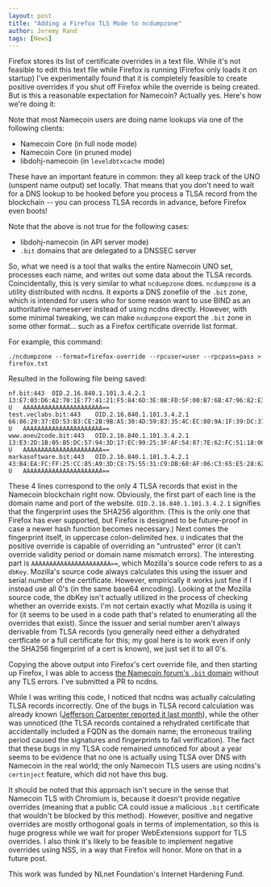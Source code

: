 ```yaml
---
layout: post
title: "Adding a Firefox TLS Mode to ncdumpzone"
author: Jeremy Rand
tags: [News]
---
```


Firefox stores its list of certificate overrides in a text file.  While it's not feasible to edit this text file while Firefox is running (Firefox only loads it on startup) I've experimentally found that it is completely feasible to create positive overrides if you shut off Firefox while the override is being created.  But is this a reasonable expectation for Namecoin?  Actually yes.  Here's how we're doing it:

Note that most Namecoin users are doing name lookups via one of the following clients:

* Namecoin Core (in full node mode)
* Namecoin Core (in pruned mode)
* libdohj-namecoin (in `leveldbtxcache` mode)

These have an important feature in common: they all keep track of the UNO (unspent name output) set locally.  That means that you don't need to wait for a DNS lookup to be hooked before you process a TLSA record from the blockchain -- you can process TLSA records in advance, before Firefox even boots!

Note that the above is not true for the following cases:

* libdohj-namecoin (in API server mode)
* `.bit` domains that are delegated to a DNSSEC server

So, what we need is a tool that walks the entire Namecoin UNO set, processes each name, and writes out some data about the TLSA records.  Coincidentally, this is very similar to what `ncdumpzone` does.  `ncdumpzone` is a utility distributed with ncdns.  It exports a DNS zonefile of the `.bit` zone, which is intended for users who for some reason want to use BIND as an authoritative nameserver instead of using ncdns directly.  However, with some minimal tweaking, we can make `ncdumpzone` export the `.bit` zone in some other format... such as a Firefox certificate override list format.

For example, this command:

~~~
./ncdumpzone --format=firefox-override --rpcuser=user --rpcpass=pass > firefox.txt
~~~

Resulted in the following file being saved:

~~~
nf.bit:443	OID.2.16.840.1.101.3.4.2.1	13:E7:03:D6:A2:70:1E:77:41:21:F5:84:6D:3E:0B:FD:5F:00:B7:6B:47:96:82:E3:A2:B0:54:A0:25:76:0A:1A	U	AAAAAAAAAAAAAAAAAAAAAA==
test.veclabs.bit:443	OID.2.16.840.1.101.3.4.2.1	66:86:29:37:ED:53:B3:CE:2B:9B:A5:30:4D:59:83:35:4C:EC:80:9A:1F:39:DC:37:87:6E:00:4B:AF:08:3E:BA	U	AAAAAAAAAAAAAAAAAAAAAA==
www.aoeu2code.bit:443	OID.2.16.840.1.101.3.4.2.1	13:E3:2D:1B:05:B5:DC:57:94:3D:17:EC:99:25:3F:AF:54:87:7E:62:FC:51:18:06:B7:F4:87:51:62:3A:3B:1C	U	AAAAAAAAAAAAAAAAAAAAAA==
markasoftware.bit:443	OID.2.16.840.1.101.3.4.2.1	43:B4:EA:FC:FF:25:CC:85:A9:3D:CE:75:55:31:C9:DB:60:AF:06:C3:65:E5:28:62:08:20:DD:62:F4:70:0E:7D	U	AAAAAAAAAAAAAAAAAAAAAA==
~~~

These 4 lines correspond to the only 4 TLSA records that exist in the Namecoin blockchain right now.  Obviously, the first part of each line is the domain name and port of the website.  `OID.2.16.840.1.101.3.4.2.1` signifies that the fingerprint uses the SHA256 algorithm.  (This is the only one that Firefox has ever supported, but Firefox is designed to be future-proof in case a newer hash function becomes necessary.)  Next comes the fingerprint itself, in uppercase colon-delimited hex.  `U` indicates that the positive override is capable of overriding an "untrusted" error (it can't override validity period or domain name mismatch errors).  The interesting part is `AAAAAAAAAAAAAAAAAAAAAA==`, which Mozilla's source code refers to as a `dbKey`.  Mozilla's source code always calculates this using the issuer and serial number of the certificate.  However, empirically it works just fine if I instead use all 0's (in the same base64 encoding).  Looking at the Mozilla source code, the dbKey isn't actually utilized in the process of checking whether an override exists.  I'm not certain exactly what Mozilla is using it for (it seems to be used in a code path that's related to enumerating all the overrides that exist).  Since the issuer and serial number aren't always derivable from TLSA records (you generally need either a dehydrated certficate or a full certificate for this; my goal here is to work even if only the SHA256 fingerprint of a cert is known), we just set it to all 0's.

Copying the above output into Firefox's cert override file, and then starting up Firefox, I was able to access [the Namecoin forum's `.bit` domain](https://nf.bit/) without any TLS errors.  I've submitted a PR to ncdns.

While I was writing this code, I noticed that ncdns was actually calculating TLSA records incorrectly.  One of the bugs in TLSA record calculation was already known ([Jefferson Carpenter reported it last month](https://github.com/namecoin/ncdns/issues/59)), while the other was unnoticed (the TLSA records contained a rehydrated certificate that accidentally included a FQDN as the domain name; the erroneous trailing period caused the signatures and fingerprints to fail verification).  The fact that these bugs in my TLSA code remained unnoticed for about a year seems to be evidence that no one is actually using TLSA over DNS with Namecoin in the real world; the only Namecoin TLS users are using ncdns's `certinject` feature, which did not have this bug.

It should be noted that this approach isn't secure in the sense that Namecoin TLS with Chromium is, because it doesn't provide negative overrides (meaning that a public CA could issue a malicious `.bit` certificate that wouldn't be blocked by this method).  However, positive and negative overrides are mostly orthogonal goals in terms of implementation, so this is huge progress while we wait for proper WebExtensions support for TLS overrides.  I also think it's likely to be feasible to implement negative overrides using NSS, in a way that Firefox will honor.  More on that in a future post.

This work was funded by NLnet Foundation's Internet Hardening Fund.
